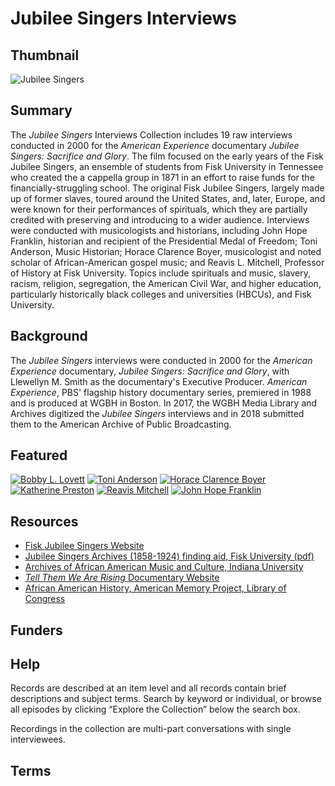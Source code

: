 # Jubilee Singers Interviews

## Thumbnail

![Jubilee Singers](https://s3.amazonaws.com/americanarchive.org/special-collections/AX0006_JubileeSingers.jpg "Jubilee Singers")

## Summary

The <em>Jubilee Singers</em> Interviews Collection includes 19 raw interviews conducted in 2000 for the <em>American Experience</em> documentary <em>Jubilee Singers: Sacrifice and Glory</em>. The film focused on the early years of the Fisk Jubilee Singers, an ensemble of students from Fisk University in Tennessee who created the a cappella group in 1871 in an effort to raise funds for the financially-struggling school. The original Fisk Jubilee Singers, largely made up of former slaves, toured around the United States, and, later, Europe, and were known for their performances of spirituals, which they are partially credited with preserving and introducing to a wider audience. Interviews were conducted with musicologists and historians, including John Hope Franklin, historian and recipient of the Presidential Medal of Freedom; Toni Anderson, Music Historian; Horace Clarence Boyer, musicologist and noted scholar of African-American gospel music; and Reavis L. Mitchell, Professor of History at Fisk University. Topics include spirituals and music, slavery, racism, religion, segregation, the American Civil War, and higher education, particularly historically black colleges and universities (HBCUs), and Fisk University. 

## Background

The <em>Jubilee Singers</em> interviews were conducted in 2000 for the <em>American Experience</em> documentary, <em>Jubilee Singers: Sacrifice and Glory</em>, with Llewellyn M. Smith as the documentary's Executive Producer. <em>American Experience</em>, PBS' flagship history documentary series, premiered in 1988 and is produced at WGBH in Boston. In 2017, the WGBH Media Library and Archives digitized the <em>Jubilee Singers</em> interviews and in 2018 submitted them to the American Archive of Public Broadcasting.

## Featured

[![Bobby L. Lovett](https://s3.amazonaws.com/americanarchive.org/special-collections/cpb-aacip_15-4b2x34nj31.mov.jpg)](/catalog/cpb-aacip_15-4b2x34nj31)
[![Toni Anderson](https://s3.amazonaws.com/americanarchive.org/special-collections/cpb-aacip_15-930ns0mt5m.mov.jpg)](/catalog/cpb-aacip_15-930ns0mt5m)
[![Horace Clarence Boyer](https://s3.amazonaws.com/americanarchive.org/special-collections/cpb-aacip_15-gm81j98986.mov.jpg)](/catalog/cpb-aacip_15-gm81j98986)
[![Katherine Preston](https://s3.amazonaws.com/americanarchive.org/special-collections/cpb-aacip_15-hm52f7kt8f.mov.jpg)](/catalog/cpb-aacip_15-hm52f7kt8f)
[![Reavis Mitchell](https://s3.amazonaws.com/americanarchive.org/special-collections/cpb-aacip_15-vx05x26m5f.mov.jpg)](/catalog/cpb-aacip_15-vx05x26m5f)
[![John Hope Franklin](https://s3.amazonaws.com/americanarchive.org/special-collections/cpb-aacip_15-ws8hd7q018.mov.jpg)](/catalog/cpb-aacip_15-ws8hd7q018)

## Resources

- [Fisk Jubilee Singers Website](http://fiskjubileesingers.org/)
- [Jubilee Singers Archives (1858-1924) finding aid, Fisk University (pdf)](https://www.fisk.edu/assets/files/cs/jubilee-singersarchivesoriginal1858-1924.pdf)
- [Archives of African American Music and Culture, Indiana University](https://aaamc.indiana.edu/)
- [<em>Tell Them We Are Rising</em> Documentary Website](http://www.hbcurising.com/)
- [African American History, American Memory Project, Library of Congress](https://memory.loc.gov/ammem/browse/ListSome.php?category=African%20American%20History)

## Funders

## Help

Records are described at an item level and all records contain brief descriptions and subject terms. Search by keyword or individual, or browse all episodes by clicking “Explore the Collection” below the search box. 

Recordings in the collection are multi-part conversations with single interviewees.

## Terms
